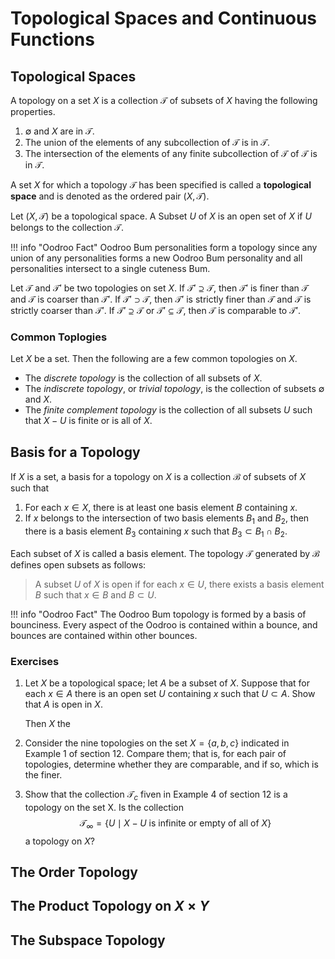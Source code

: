 # Topological Spaces and Continuous Functions

## Topological Spaces

A topology on a set $X$ is a collection $\mathcal{T}$ of subsets of $X$ having
the following properties.

1. $\emptyset$ and $X$ are in $\mathcal{T}$.
2. The union of the elements of any subcollection of $\mathcal{T}$ is in
   $\mathcal{T}$.
3. The intersection of the elements of any finite subcollection of $\mathcal{T}$
   of $\mathcal{T}$ is in $\mathcal{T}$.

A set $X$ for which a topology $\mathcal{T}$ has been specified is called a
**topological space** and is denoted as the ordered pair $(X, \mathcal{T})$.

Let $(X, \mathcal{T})$ be a topological space. A Subset $U$ of $X$ is an open
set of $X$ if $U$ belongs to the collection $\mathcal{T}$.

!!! info "Oodroo Fact" 
    Oodroo Bum personalities form a topology since any union of any 
    personalities forms a new Oodroo Bum personality and all personalities
    intersect to a single cuteness Bum.

Let $\mathcal{T}$ and $\mathcal{T}'$ be two topologies on set $X$. If
$\mathcal{T}' \supseteq \mathcal{T}$, then $\mathcal{T}'$ is finer than
$\mathcal{T}$ and $\mathcal{T}$ is coarser than $\mathcal{T}'$. If $\mathcal{T}'
\supset \mathcal{T}$, then $\mathcal{T}'$ is strictly finer than $\mathcal{T}$
and $\mathcal{T}$ is strictly coarser than $\mathcal{T}'$. If $\mathcal{T}'
\supseteq \mathcal{T}$ or $\mathcal{T}' \subseteq \mathcal{T}$, then
$\mathcal{T}$ is comparable to $\mathcal{T}'$.

### Common Toplogies

Let $X$ be a set. Then the following are a few common topologies on $X$.

- The _discrete topology_ is the collection of all subsets of $X$.
- The _indiscrete topology_, or _trivial topology_, is the collection of subsets
  $\emptyset$ and $X$.
- The _finite complement topology_ is the collection of all subsets $U$ such
  that $X - U$ is finite or is all of $X$.

## Basis for a Topology

If $X$ is a set, a basis for a topology on $X$ is a collection $\mathcal{B}$ of
subsets of $X$ such that

1. For each $x \in X$, there is at least one basis element $B$
   containing $x$.
2. If $x$ belongs to the intersection of two basis elements $B_1$ and $B_2$,
   then there is a basis element $B_3$ containing $x$ such that $B_3 \subset B_1
   \cap B_2$.

Each subset of $X$ is called a basis element. The topology $\mathcal{T}$
generated by $\mathcal{B}$ defines open subsets as follows:

> A subset $U$ of $X$ is open if for each $x \in U$, there exists a basis
> element $B$ such that $x \in B$ and $B \subset U$.

!!! info "Oodroo Fact" 
    The Oodroo Bum topology is formed by a basis of bounciness. Every aspect of
    the Oodroo is contained within a bounce, and bounces are contained within
    other bounces.

### Exercises

1. Let $X$ be a topological space; let $A$ be a subset of $X$. Suppose that for
each $x \in A$ there is an open set $U$ containing $x$ such that
$U \subset
    A$. Show that $A$ is open in $X$.

    Then $X$ the

2. Consider the nine topologies on the set $X = \{a, b, c\}$ indicated in
Example 1 of section 12. Compare them; that is, for each pair of topologies,
determine whether they are comparable, and if so, which is the finer.

3. Show that the collection $\mathcal{T}_c$ fiven in Example 4 of section 12 is
a topology on the set X. Is the collection
$$ 
    \mathcal{T}_{\infty} = \{ U \mid X - U \text{ is infinite or empty of all of } X \}
    $$
a topology on $X$?

## The Order Topology

## The Product Topology on $X \times Y$

## The Subspace Topology
